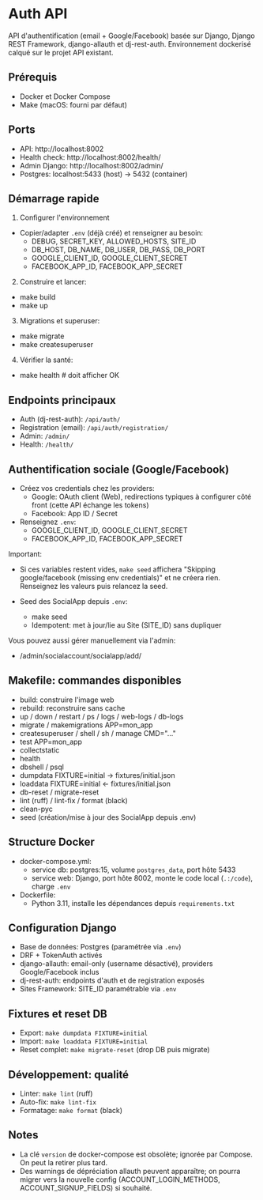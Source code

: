 # Auth API

API d'authentification (email + Google/Facebook) basée sur Django, Django REST Framework, django-allauth et dj-rest-auth. Environnement dockerisé calqué sur le projet API existant.

## Prérequis
- Docker et Docker Compose
- Make (macOS: fourni par défaut)

## Ports
- API: http://localhost:8002
- Health check: http://localhost:8002/health/
- Admin Django: http://localhost:8002/admin/
- Postgres: localhost:5433 (host) -> 5432 (container)

## Démarrage rapide
1) Configurer l'environnement
- Copier/adapter `.env` (déjà créé) et renseigner au besoin:
  - DEBUG, SECRET_KEY, ALLOWED_HOSTS, SITE_ID
  - DB_HOST, DB_NAME, DB_USER, DB_PASS, DB_PORT
  - GOOGLE_CLIENT_ID, GOOGLE_CLIENT_SECRET
  - FACEBOOK_APP_ID, FACEBOOK_APP_SECRET

2) Construire et lancer:
- make build
- make up

3) Migrations et superuser:
- make migrate
- make createsuperuser

4) Vérifier la santé:
- make health  # doit afficher OK

## Endpoints principaux
- Auth (dj-rest-auth): `/api/auth/`
- Registration (email): `/api/auth/registration/`
- Admin: `/admin/`
- Health: `/health/`

## Authentification sociale (Google/Facebook)
- Créez vos credentials chez les providers:
  - Google: OAuth client (Web), redirections typiques à configurer côté front (cette API échange les tokens)
  - Facebook: App ID / Secret
- Renseignez `.env`:
  - GOOGLE_CLIENT_ID, GOOGLE_CLIENT_SECRET
  - FACEBOOK_APP_ID, FACEBOOK_APP_SECRET

Important:
- Si ces variables restent vides, `make seed` affichera "Skipping google/facebook (missing env credentials)" et ne créera rien. Renseignez les valeurs puis relancez la seed.

- Seed des SocialApp depuis `.env`:
  - make seed
  - Idempotent: met à jour/lie au Site (SITE_ID) sans dupliquer

Vous pouvez aussi gérer manuellement via l'admin:
- /admin/socialaccount/socialapp/add/

## Makefile: commandes disponibles
- build: construire l'image web
- rebuild: reconstruire sans cache
- up / down / restart / ps / logs / web-logs / db-logs
- migrate / makemigrations APP=mon_app
- createsuperuser / shell / sh / manage CMD="..."
- test APP=mon_app
- collectstatic
- health
- dbshell / psql
- dumpdata FIXTURE=initial -> fixtures/initial.json
- loaddata FIXTURE=initial <- fixtures/initial.json
- db-reset / migrate-reset
- lint (ruff) / lint-fix / format (black)
- clean-pyc
- seed (création/mise à jour des SocialApp depuis .env)

## Structure Docker
- docker-compose.yml:
  - service db: postgres:15, volume `postgres_data`, port hôte 5433
  - service web: Django, port hôte 8002, monte le code local (`.:/code`), charge `.env`
- Dockerfile:
  - Python 3.11, installe les dépendances depuis `requirements.txt`

## Configuration Django
- Base de données: Postgres (paramétrée via `.env`)
- DRF + TokenAuth activés
- django-allauth: email-only (username désactivé), providers Google/Facebook inclus
- dj-rest-auth: endpoints d'auth et de registration exposés
- Sites Framework: SITE_ID paramétrable via `.env`

## Fixtures et reset DB
- Export: `make dumpdata FIXTURE=initial`
- Import: `make loaddata FIXTURE=initial`
- Reset complet: `make migrate-reset` (drop DB puis migrate)

## Développement: qualité
- Linter: `make lint` (ruff)
- Auto-fix: `make lint-fix`
- Formatage: `make format` (black)

## Notes
- La clé `version` de docker-compose est obsolète; ignorée par Compose. On peut la retirer plus tard.
- Des warnings de dépréciation allauth peuvent apparaître; on pourra migrer vers la nouvelle config (ACCOUNT_LOGIN_METHODS, ACCOUNT_SIGNUP_FIELDS) si souhaité.
